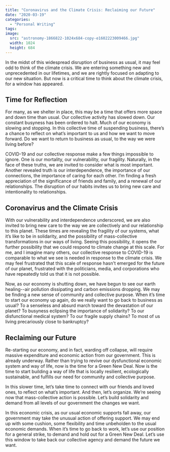 ```yaml
---
title: "Coronavirus and the Climate Crisis: Reclaiming our Future"
date: "2020-03-19"
categories: 
  - "Personal Writing"
tags: 
image: 
  src: "astronomy-1866822-1024x684-copy-e1602223009466.jpg"
  width: 1024
  height: 684
---
```


In the midst of this widespread disruption of business as usual, it may feel odd to think of the climate crisis. We are entering something new and unprecedented in our lifetimes, and we are rightly focused on adapting to our new situation. But now is a critical time to think about the climate crisis, for a window has appeared.

## Time for Reflection

For many, as we shelter in place, this may be a time that offers more space and down time than usual. Our collective activity has slowed down. Our constant busyness has been ordered to halt. Much of our economy is slowing and stopping. In this collective time of suspending business, there’s a chance to reflect on what’s important to us and how we want to move forward. Do we want to return to business as usual, to the way we were living before?

COVID-19 and our collective response make a few things impossible to ignore. One is our mortality, our vulnerability, our fragility. Naturally, in the face of these truths, we are invited to consider what is most important. Another revealed truth is our interdependence, the importance of our connections, the importance of caring for each other. I’m finding a fresh appreciation of the significance of friends and family, and a renewal of our relationships. The disruption of our habits invites us to bring new care and intentionality to relationships.

## Coronavirus and the Climate Crisis

With our vulnerability and interdependence underscored, we are also invited to bring new care to the way we are collectively and our relationship to this planet. These times are revealing the fragility of our systems, what it’s like to be in solidarity, and the possibility of mass-collective transformations in our ways of living. Seeing this possibility, it opens the further possibility that we could respond to climate change at this scale. For me, and I imagine many others, our collective response to COVID-19 is comparable to what we see is needed in response to the climate crisis. We may feel frustrated that this scale of response hasn't emerged for the future of our planet, frustrated with the politicians, media, and corporations who have repeatedly told us that it is not possible.

Now, as our economy is shutting down, we have begun to see our earth healing--air pollution dissipating and carbon emissions dropping. We may be finding a new sense of community and collective purpose. When it’s time to start our economy up again, do we really want to go back to business as usual? To a senseless and absurd march toward the devastation of our planet? To busyness eclipsing the importance of solidarity? To our disfunctional medical system? To our fragile supply chains? To most of us living precariously close to bankruptcy?

## Reclaiming our Future

Re-starting our economy, and in fact, warding off collapse, will require massive expenditure and economic action from our government. This is already underway. Rather than trying to revive our dysfunctional economic system and way of life, now is the time for a Green New Deal. Now is the time to start building a way of life that is locally resilient, ecologically sustainable, and fulfills our need for community and collective purpose.

In this slower time, let’s take time to connect with our friends and loved ones, to reflect on what’s important. And then, let’s organize. We’re seeing now that mass-collective action is possible. Let’s build solidarity and demand from all levels of our government the changes we want.

In this economic crisis, as our usual economic supports fall away, our government may take the unusual action of offering support. We may end up with some cushion, some flexibility and time unbeholden to the usual economic demands. When it’s time to go back to work, let’s use our position for a general strike, to demand and hold out for a Green New Deal. Let’s use this window to take back our collective agency and demand the future we want.
